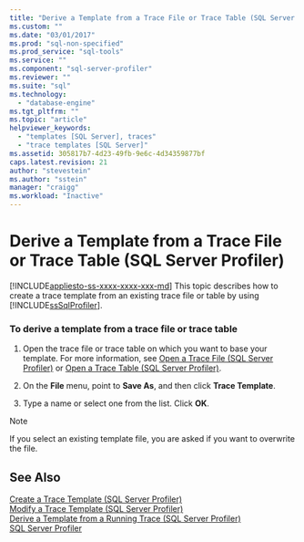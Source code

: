 ```yaml
---
title: "Derive a Template from a Trace File or Trace Table (SQL Server Profiler) | Microsoft Docs"
ms.custom: ""
ms.date: "03/01/2017"
ms.prod: "sql-non-specified"
ms.prod_service: "sql-tools"
ms.service: ""
ms.component: "sql-server-profiler"
ms.reviewer: ""
ms.suite: "sql"
ms.technology: 
  - "database-engine"
ms.tgt_pltfrm: ""
ms.topic: "article"
helpviewer_keywords: 
  - "templates [SQL Server], traces"
  - "trace templates [SQL Server]"
ms.assetid: 305817b7-4d23-49fb-9e6c-4d34359877bf
caps.latest.revision: 21
author: "stevestein"
ms.author: "sstein"
manager: "craigg"
ms.workload: "Inactive"
---
```

# Derive a Template from a Trace File or Trace Table (SQL Server Profiler)
[!INCLUDE[appliesto-ss-xxxx-xxxx-xxx-md](../../includes/appliesto-ss-xxxx-xxxx-xxx-md.md)]
  This topic describes how to create a trace template from an existing trace file or table by using [!INCLUDE[ssSqlProfiler](../../includes/sssqlprofiler-md.md)].  
  
### To derive a template from a trace file or trace table  
  
1.  Open the trace file or trace table on which you want to base your template. For more information, see [Open a Trace File &#40;SQL Server Profiler&#41;](../../tools/sql-server-profiler/open-a-trace-file-sql-server-profiler.md) or [Open a Trace Table &#40;SQL Server Profiler&#41;](../../tools/sql-server-profiler/open-a-trace-table-sql-server-profiler.md).  
  
2.  On the **File** menu, point to **Save As**, and then click **Trace Template**.  
  
3.  Type a name or select one from the list. Click **OK**.  
  
> [!NOTE]  
>  If you select an existing template file, you are asked if you want to overwrite the file.  
  
## See Also  
 [Create a Trace Template &#40;SQL Server Profiler&#41;](../../tools/sql-server-profiler/create-a-trace-template-sql-server-profiler.md)   
 [Modify a Trace Template &#40;SQL Server Profiler&#41;](../../tools/sql-server-profiler/modify-a-trace-template-sql-server-profiler.md)   
 [Derive a Template from a Running Trace &#40;SQL Server Profiler&#41;](../../tools/sql-server-profiler/derive-a-template-from-a-running-trace-sql-server-profiler.md)   
 [SQL Server Profiler](../../tools/sql-server-profiler/sql-server-profiler.md)  
  
  
